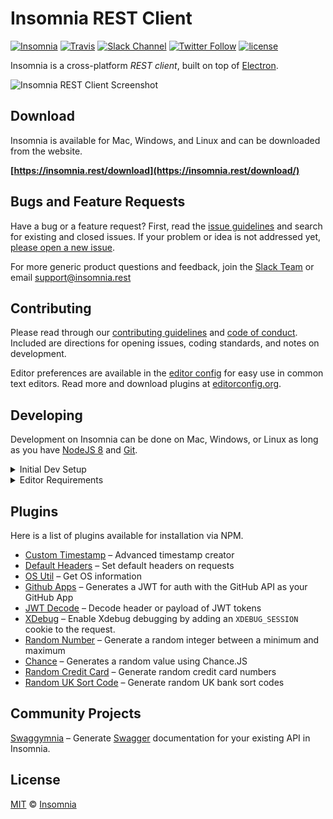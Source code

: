 # Insomnia REST Client 

[![Insomnia](https://img.shields.io/badge/maintainer-Insomnia-purple.svg?colorB=6e60cc)](https://insomnia.rest)
[![Travis](https://api.travis-ci.org/getinsomnia/insomnia.svg)](https://travis-ci.org/getinsomnia/insomnia)
[![Slack Channel](https://chat.insomnia.rest/badge.svg)](https://chat.insomnia.rest/)
[![Twitter Follow](https://img.shields.io/twitter/follow/getinsomnia.svg?style=social&label=%40GetInsomnia%20on%20Twitter&style=plastic)](https://twitter.com/getinsomnia)
[![license](https://img.shields.io/github/license/mashape/apistatus.svg)](https://github.com/getinsomnia/insomnia/master/LICENSE)

Insomnia is a cross-platform _REST client_, built on top of [Electron](http://electron.atom.io/).

![Insomnia REST Client Screenshot](https://raw.githubusercontent.com/getinsomnia/insomnia/master/screenshots/main.png)

## Download

Insomnia is available for Mac, Windows, and Linux and can be downloaded 
from the website.

**[https://insomnia.rest/download](https://insomnia.rest/download/)**

## Bugs and Feature Requests

Have a bug or a feature request? First, read the 
[issue guidelines](CONTRIBUTING.md#using-the-issue-tracker) and search for existing and 
closed issues. If your problem or idea is not addressed yet, [please open a new issue](/issues).

For more generic product questions and feedback, join the [Slack Team](https://chat.insomnia.rest) or email 
[support@insomnia.rest](mailto:support@insomnia.rest)

## Contributing

Please read through our [contributing guidelines](CONTRIBUTING.md) and [code of conduct](CODE_OF_CONDUCT.md). Included are directions 
for opening issues, coding standards, and notes on development.

Editor preferences are available in the [editor config](.editorconfig) for easy use in 
common text editors. Read more and download plugins at [editorconfig.org](http://editorconfig.org).

## Developing

Development on Insomnia can be done on Mac, Windows, or Linux as long as you have
[NodeJS 8](https://nodejs.org) and [Git](https://git-scm.com/).

<details>
<summary>Initial Dev Setup</summary>

This repository is structured as a monorepo and contains many Node.JS packages. Each package has
its own set of commands, but the most common commands are available from the
root `[package.json](package.json)` and can be accessed using the `npm run ...` command. Here
are the only three commands you should need to start developing on the app.

```bash
# Install and Link Dependencies
npm run bootstrap

# Run Tests
npm test

# Start App with Live Reload
npm run app-start
```

</details>

<details>
<summary>Editor Requirements</summary>

You can use any editor you'd like, but make sure to have support/plugins for
the following tools:

- [ESLint](http://eslint.org/) – For catching syntax problems and common errors
- [JSX Syntax](https://facebook.github.io/react/docs/jsx-in-depth.html) – For React components
- [Flow](https://flow.org/) – For type annotations

</details>

## Plugins

Here is a list of plugins available for installation via NPM.

- [Custom Timestamp](https://www.npmjs.com/package/insomnia-plugin-customtimestamp) – Advanced timestamp creator
- [Default Headers](https://www.npmjs.com/package/insomnia-plugin-default-headers) – Set default headers on requests
- [OS Util](https://www.npmjs.com/package/insomnia-plugin-os) – Get OS information
- [Github Apps](https://www.npmjs.com/package/insomnia-plugin-github-apps-helper) – Generates a JWT for auth with the GitHub API as your GitHub App
- [JWT Decode](https://www.npmjs.com/package/insomnia-plugin-jwtdecode) – Decode header or payload of JWT tokens
- [XDebug](https://www.npmjs.com/package/insomna-plugin-xdebug) – Enable Xdebug debugging by adding an `XDEBUG_SESSION` cookie to the request.
- [Random Number](https://www.npmjs.com/package/insomnia-plugin-randomnumber) – Generate a random integer between a minimum and maximum
- [Chance](https://www.npmjs.com/package/insomnia-plugin-chance) – Generates a random value using Chance.JS
- [Random Credit Card](https://www.npmjs.com/package/insomnia-plugin-randomcreditcard) – Generate random credit card numbers
- [Random UK Sort Code](https://www.npmjs.com/package/insomnia-plugin-randomuksortcode) – Generate random UK bank sort codes

## Community Projects

[Swaggymnia](https://github.com/mlabouardy/swaggymnia) – Generate [Swagger](https://swagger.io/) documentation for your existing API in Insomnia.

## License

[MIT](LICENSE) &copy; [Insomnia](https://insomnia.rest)
